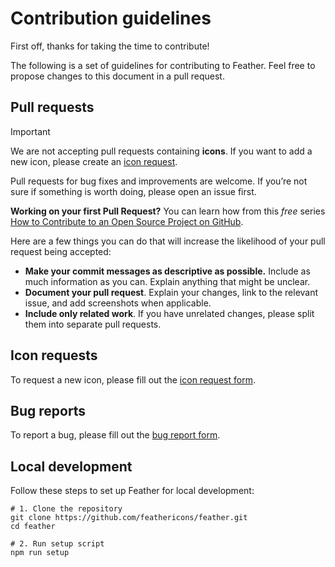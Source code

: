 # Contribution guidelines

First off, thanks for taking the time to contribute!

The following is a set of guidelines for contributing to Feather. Feel free to propose changes to this document in a pull request.

## Pull requests

> [!IMPORTANT]
> We are not accepting pull requests containing **icons**. If you want to add a new icon, please create an [icon request](#icon-requests).

Pull requests for bug fixes and improvements are welcome. If you’re not sure if something is worth doing, please open an issue first.

**Working on your first Pull Request?** You can learn how from this _free_ series
[How to Contribute to an Open Source Project on GitHub](https://egghead.io/courses/how-to-contribute-to-an-open-source-project-on-github).

Here are a few things you can do that will increase the likelihood of your pull request being accepted:

- **Make your commit messages as descriptive as possible.** Include as much information as you can. Explain anything that might be unclear.
- **Document your pull request**. Explain your changes, link to the relevant issue, and add screenshots when applicable.
- **Include only related work**. If you have unrelated changes, please split them into separate pull requests.

## Icon requests

To request a new icon, please fill out the [icon request form](https://github.com/feathericons/feather/issues/new?template=01-icon-request.yml).

## Bug reports

To report a bug, please fill out the [bug report form](https://github.com/feathericons/feather/issues/new?template=02-bug-report.yml).

## Local development

Follow these steps to set up Feather for local development:

```shell
# 1. Clone the repository
git clone https://github.com/feathericons/feather.git
cd feather

# 2. Run setup script
npm run setup
```
